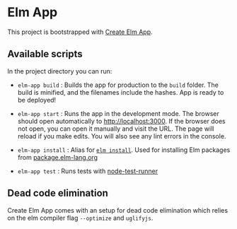 # Elm App

This project is bootstrapped with [Create Elm App](https://github.com/halfzebra/create-elm-app).


## Available scripts

In the project directory you can run:

- `elm-app build` : Builds the app for production to the `build` folder. The build is minified, and the filenames include the hashes. App is ready to be deployed!

- `elm-app start` : Runs the app in the development mode. The browser should open automatically to [http://localhost:3000](http://localhost:3000). If the browser does not open, you can open it manually and visit the URL. The page will reload if you make edits. You will also see any lint errors in the console.

- `elm-app install` : Alias for [`elm install`](http://guide.elm-lang.org/get_started.html#elm-install). Used for installing Elm packages from [package.elm-lang.org](http://package.elm-lang.org/)

- `elm-app test` : Runs tests with [node-test-runner](https://github.com/rtfeldman/node-test-runner/tree/master)

## Dead code elimination

Create Elm App comes with an setup for dead code elimination which relies on the elm compiler flag `--optimize` and `uglifyjs`.